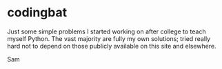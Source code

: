 # codingbat

Just some simple problems I started working on after college to teach myself Python. The vast majority are fully my own solutions; tried really hard not to depend on those publicly available on this site and elsewhere. 

Sam
